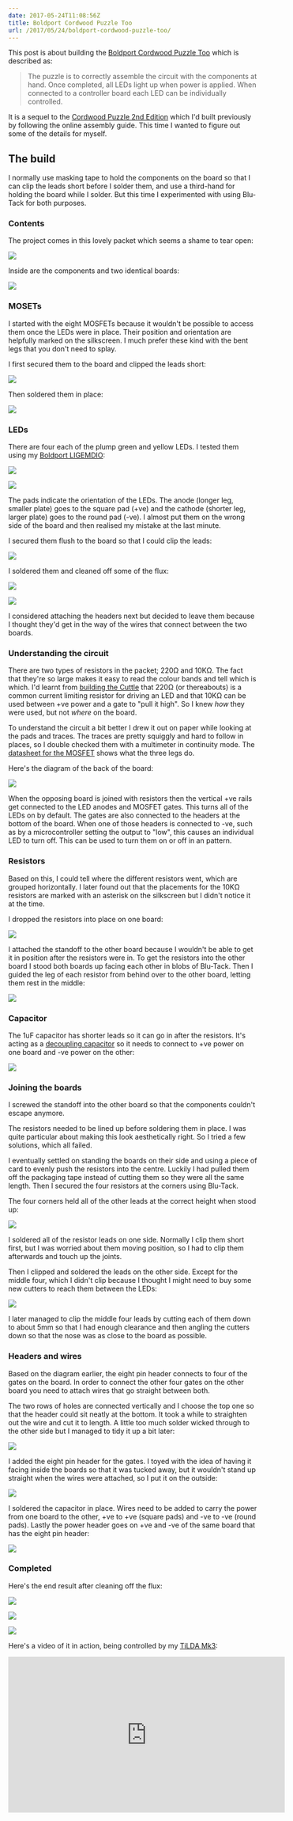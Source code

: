 ```yaml
---
date: 2017-05-24T11:08:56Z
title: Boldport Cordwood Puzzle Too
url: /2017/05/24/boldport-cordwood-puzzle-too/
---
```


This post is about building the [Boldport Cordwood Puzzle Too][cp-too] which
is described as:

[cp-too]: https://www.boldport.com/products/cordwood-puzzle-too/

> The puzzle is to correctly assemble the circuit with the components at
> hand. Once completed, all LEDs light up when power is applied. When
> connected to a controller board each LED can be individually controlled.

It is a sequel to the [Cordwood Puzzle 2nd Edition][cp-2e] which I'd built
previously by following the online assembly guide. This time I wanted to
figure out some of the details for myself.

[cp-2e]: https://www.boldport.com/products/cordwood-puzzle-second-edition/

## The build

I normally use masking tape to hold the components on the board so that I
can clip the leads short before I solder them, and use a third-hand for
holding the board while I solder. But this time I experimented with using
Blu-Tack for both purposes.

### Contents

The project comes in this lovely packet which seems a shame to tear open:

![](/images/cptoo-packet.jpg)

Inside are the components and two identical boards:

![](/images/cptoo-contents.jpg)

### MOSETs

I started with the eight MOSFETs because it wouldn't be possible to access
them once the LEDs were in place. Their position and orientation are
helpfully marked on the silkscreen. I much prefer these kind with the bent
legs that you don't need to splay.

I first secured them to the board and clipped the leads short:

![](/images/cptoo-fets_leads.jpg)

Then soldered them in place:

![](/images/cptoo-fets_soldered.jpg)

### LEDs

There are four each of the plump green and yellow LEDs. I tested them using
my [Boldport LIGEMDIO][ligemdio]:

[ligemdio]: https://www.boldport.com/products/ligemdio/

![](/images/cptoo-leds_green.jpg)

![](/images/cptoo-leds_yellow.jpg)

The pads indicate the orientation of the LEDs. The anode (longer leg,
smaller plate) goes to the square pad (+ve) and the cathode (shorter leg,
larger plate) goes to the round pad (-ve). I almost put them on the wrong
side of the board and then realised my mistake at the last minute.

I secured them flush to the board so that I could clip the leads:

![](/images/cptoo-leds_leads.jpg)

I soldered them and cleaned off some of the flux:

![](/images/cptoo-leds_soldered_front.jpg)

![](/images/cptoo-leds_soldered_back.jpg)

I considered attaching the headers next but decided to leave them because I
thought they'd get in the way of the wires that connect between the two
boards.

### Understanding the circuit

There are two types of resistors in the packet; 220Ω and 10KΩ. The fact that
they're so large makes it easy to read the colour bands and tell which is
which. I'd learnt from [building the Cuttle][cuttle] that 220Ω (or
thereabouts) is a common current limiting resistor for driving an LED and
that 10KΩ can be used between +ve power and a gate to "pull it high". So I
knew *how* they were used, but not *where* on the board.

[cuttle]: /blog/2017/05/16/boldport-cuttle-just-less-than-perfect/

To understand the circuit a bit better I drew it out on paper while looking
at the pads and traces. The traces are pretty squiggly and hard to follow in
places, so I double checked them with a multimeter in continuity mode. The
[datasheet for the MOSFET][2N7000] shows what the three legs do.

[2N7000]: https://www.onsemi.com/pub/Collateral/2N7000-D.PDF

Here's the diagram of the back of the board:

![](/images/cptoo-diagram.jpg)

When the opposing board is joined with resistors then the vertical +ve rails
get connected to the LED anodes and MOSFET gates. This turns all of the LEDs
on by default. The gates are also connected to the headers at the bottom of
the board. When one of those headers is connected to -ve, such as by a
microcontroller setting the output to "low", this causes an individual LED
to turn off. This can be used to turn them on or off in an pattern.

### Resistors

Based on this, I could tell where the different resistors went, which are
grouped horizontally. I later found out that the placements for the 10KΩ
resistors are marked with an asterisk on the silkscreen but I didn't notice
it at the time.

I dropped the resistors into place on one board:

![](/images/cptoo-resistors_standing.jpg)

I attached the standoff to the other board because I wouldn't be able to
get it in position after the resistors were in. To get the resistors into
the other board I stood both boards up facing each other in blobs of
Blu-Tack. Then I guided the leg of each resistor from behind over to the
other board, letting them rest in the middle:

![](/images/cptoo-resistors_threading.jpg)

### Capacitor

The 1uF capacitor has shorter leads so it can go in after the resistors.
It's acting as a [decoupling capacitor][] so it needs to connect to +ve
power on one board and -ve power on the other:

[decoupling capacitor]: https://learn.sparkfun.com/tutorials/capacitors/application-examples#decoupling

![](/images/cptoo-capacitor.jpg)

### Joining the boards

I screwed the standoff into the other board so that the components couldn't
escape anymore.

The resistors needed to be lined up before soldering them in place. I was
quite particular about making this look aesthetically right. So I tried a
few solutions, which all failed.

I eventually settled on standing the boards on their side and using a piece
of card to evenly push the resistors into the centre. Luckily I had pulled
them off the packaging tape instead of cutting them so they were all the
same length. Then I secured the four resistors at the corners using
Blu-Tack.

The four corners held all of the other leads at the correct height when
stood up:

![](/images/cptoo-resistors_secured.jpg)

I soldered all of the resistor leads on one side. Normally I clip them short
first, but I was worried about them moving position, so I had to clip them
afterwards and touch up the joints.

Then I clipped and soldered the leads on the other side. Except for the
middle four, which I didn't clip because I thought I might need to buy some
new cutters to reach them between the LEDs:

![](/images/cptoo-resistors_half_soldered.jpg)

I later managed to clip the middle four leads by cutting each of them down
to about 5mm so that I had enough clearance and then angling the cutters
down so that the nose was as close to the board as possible.

### Headers and wires

Based on the diagram earlier, the eight pin header connects to four of the
gates on the board. In order to connect the other four gates on the other
board you need to attach wires that go straight between both.

The two rows of holes are connected vertically and I choose the top one so
that the header could sit neatly at the bottom. It took a while to
straighten out the wire and cut it to length. A little too much solder
wicked through to the other side but I managed to tidy it up a bit later:

![](/images/cptoo-wires_bottom.jpg)

I added the eight pin header for the gates. I toyed with the idea of having
it facing inside the boards so that it was tucked away, but it wouldn't
stand up straight when the wires were attached, so I put it on the outside:

![](/images/cptoo-bottom.jpg)

I soldered the capacitor in place. Wires need to be added to carry the power
from one board to the other, +ve to +ve (square pads) and -ve to -ve (round
pads). Lastly the power header goes on +ve and -ve of the same board that
has the eight pin header:

![](/images/cptoo-top.jpg)

### Completed

Here's the end result after cleaning off the flux:

![](/images/cptoo-front.jpg)

![](/images/cptoo-side.jpg)

![](/images/cptoo-back.jpg)

Here's a video of it in action, being controlled by my [TiLDA Mk3][]:

[TiLDA Mk3]: https://badge.emfcamp.org/wiki/TiLDA_MK3

<iframe width="560" height="315" src="https://www.youtube.com/embed/5J-X4sWXbGg?&vq=hd1080" frameborder="0" allowfullscreen></iframe>
